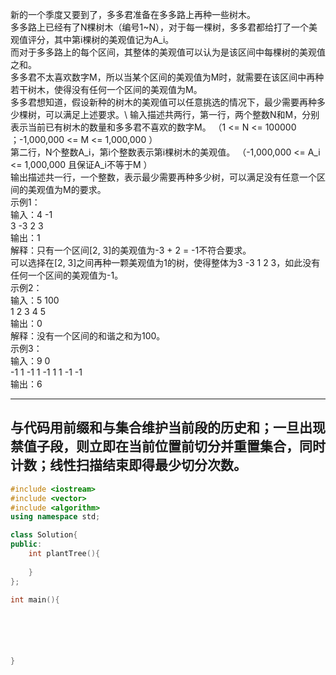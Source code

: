 新的一个季度又要到了，多多君准备在多多路上再种一些树木。\
多多路上已经有了N棵树木（编号1~N），对于每一棵树，多多君都给打了一个美观值评分，其中第i棵树的美观值记为A_i。 \
而对于多多路上的每个区间，其整体的美观值可以认为是该区间中每棵树的美观值之和。\
多多君不太喜欢数字M，所以当某个区间的美观值为M时，就需要在该区间中再种若干树木，使得没有任何一个区间的美观值为M。 \
多多君想知道，假设新种的树木的美观值可以任意挑选的情况下，最少需要再种多少棵树，可以满足上述要求。\\
输入描述共两行，第一行，两个整数N和M，分别表示当前已有树木的数量和多多君不喜欢的数字M。 （1 <= N <= 100000 ；-1,000,000 <= M <= 1,000,000 ） \
第二行，N个整数A_i，第i个整数表示第i棵树木的美观值。 （-1,000,000 <= A_i <= 1,000,000 且保证A_i不等于M ）\
输出描述共一行，一个整数，表示最少需要再种多少树，可以满足没有任意一个区间的美观值为M的要求。\
示例1：\
输入：4 -1\
3 -3 2 3\
输出：1\
解释：只有一个区间[2, 3]的美观值为-3 + 2 = -1不符合要求。\
可以选择在[2, 3]之间再种一颗美观值为1的树，使得整体为3 -3 1 2 3，如此没有任何一个区间的美观值为-1。\
示例2：\
输入：5 100\
1 2 3 4 5\
输出：0\
解释：没有一个区间的和谐之和为100。\
示例3：\
输入：9 0\
-1 1 -1 1 -1 1 1 -1 -1\
输出：6

---
与代码用前缀和与集合维护当前段的历史和；一旦出现禁值子段，则立即在当前位置前切分并重置集合，同时计数；线性扫描结束即得最少切分次数。
---

```cpp
#include <iostream>
#include <vector>
#include <algorithm>
using namespace std;

class Solution{
public:
    int plantTree(){
      
    }
};

int main(){






}

